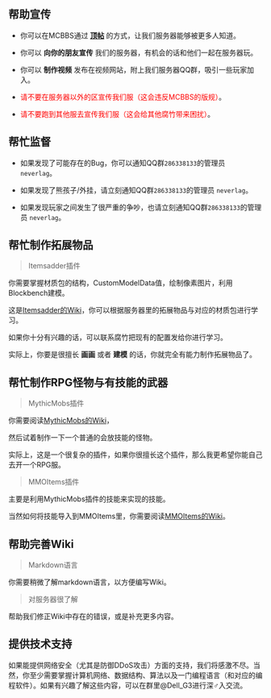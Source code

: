 ## 帮助宣传

+ 你可以在MCBBS通过 **[顶帖](bbstopper.md)** 的方式，让我们服务器能够被更多人知道。

+ 你可以 **向你的朋友宣传** 我们的服务器，有机会的话和他们一起在服务器玩。

+ 你可以 **制作视频** 发布在视频网站，附上我们服务器QQ群，吸引一些玩家加入。

+ <font color=red>请不要在服务器以外的区宣传我们服（这会违反MCBBS的版规）</font>。

+ <font color=red>请不要跑到其他服去宣传我们服（这会给其他腐竹带来困扰）</font>。

## 帮忙监督

+ 如果发现了可能存在的Bug，你可以通知QQ群`286338133`的管理员 `neverlag`。

+ 如果发现了熊孩子/外挂，请立刻通知QQ群`286338133`的管理员 `neverlag`。

+ 如果发现玩家之间发生了很严重的争吵，也请立刻通知QQ群`286338133`的管理员 `neverlag`。

## 帮忙制作拓展物品

> Itemsadder插件

你需要掌握材质包的结构，CustomModelData值，绘制像素图片，利用Blockbench建模。

这是[Itemsadder的Wiki](https://itemsadder.plugin.ga/plugin-usage)，你可以根据服务器里的拓展物品与对应的材质包进行学习。

如果你十分有兴趣的话，可以联系腐竹把现有的配置发给你进行学习。

实际上，你要是很擅长 **画画** 或者 **建模** 的话，你就完全有能力制作拓展物品了。

## 帮忙制作RPG怪物与有技能的武器

> MythicMobs插件

你需要阅读[MythicMobs的Wiki](https://mineplugin.org/MythicMobs)，

然后试着制作一下一个普通的会放技能的怪物。

实际上，这是一个很复杂的插件，如果你很擅长这个插件，那么我更希望你能自己去开一个RPG服。

> MMOItems插件

主要是利用MythicMobs插件的技能来实现的技能。

当然如何将技能导入到MMOItems里，你需要阅读[MMOItems的Wiki](https://www.mcbbs.net/thread-696236-1-1.html)。

## 帮助完善Wiki

> Markdown语言

你需要稍微了解markdown语言，以方便编写Wiki。

> 对服务器很了解

帮助我们修正Wiki中存在的错误，或是补充更多内容。

## 提供技术支持

如果能提供网络安全（尤其是防御DDoS攻击）方面的支持，我们将感激不尽。当然，你至少需要掌握计算机网络、数据结构、算法以及一门编程语言（和对应的编程软件）。如果有兴趣了解这些内容，可以在群里@Dell_G3进行深♂入交流。